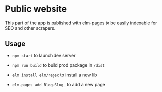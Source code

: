# Public website

This part of the app is published with elm-pages to be easily indexable for SEO and other scrapers.

## Usage

- `npm start` to launch dev server
- `npm run build` to build prod package in `/dist`

- `elm install elm/regex` to install a new lib
- `elm-pages add Blog.Slug_` to add a new page
